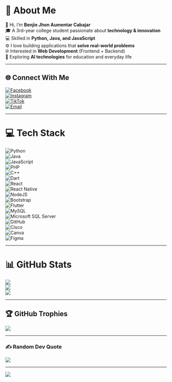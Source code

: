 # 💫 About Me  
👋 Hi, I’m **Benjie Jhon Aumentar Cabajar**  
🎓 A 3rd-year college student passionate about **technology & innovation**  
💻 Skilled in **Python, Java, and JavaScript**  
⚙️ I love building applications that **solve real-world problems**  
🌐 Interested in **Web Development** (Frontend + Backend)  
🤖 Exploring **AI technologies** for education and everyday life  

---

## 🌐 Connect With Me  
[![Facebook](https://img.shields.io/badge/Facebook-%231877F2.svg?style=for-the-badge&logo=Facebook&logoColor=white)](https://facebook.com/self.benjo)  
[![Instagram](https://img.shields.io/badge/Instagram-%23E4405F.svg?style=for-the-badge&logo=Instagram&logoColor=white)](https://instagram.com/self.benjo)  
[![TikTok](https://img.shields.io/badge/TikTok-%23000000.svg?style=for-the-badge&logo=TikTok&logoColor=white)](https://tiktok.com/@self.benjo)  
[![Email](https://img.shields.io/badge/Gmail-D14836?style=for-the-badge&logo=gmail&logoColor=white)](mailto:benjiejhonaumentarcabajar@gmail.com)  

---

# 💻 Tech Stack  
![Python](https://img.shields.io/badge/python-3670A0?style=for-the-badge&logo=python&logoColor=ffdd54)  
![Java](https://img.shields.io/badge/java-%23ED8B00.svg?style=for-the-badge&logo=openjdk&logoColor=white)  
![JavaScript](https://img.shields.io/badge/javascript-%23323330.svg?style=for-the-badge&logo=javascript&logoColor=%23F7DF1E)  
![PHP](https://img.shields.io/badge/php-%23777BB4.svg?style=for-the-badge&logo=php&logoColor=white)  
![C++](https://img.shields.io/badge/c++-%2300599C.svg?style=for-the-badge&logo=c%2B%2B&logoColor=white)  
![Dart](https://img.shields.io/badge/dart-%230175C2.svg?style=for-the-badge&logo=dart&logoColor=white)  
![React](https://img.shields.io/badge/react-%2320232a.svg?style=for-the-badge&logo=react&logoColor=%2361DAFB)  
![React Native](https://img.shields.io/badge/react_native-%2320232a.svg?style=for-the-badge&logo=react&logoColor=%2361DAFB)  
![NodeJS](https://img.shields.io/badge/node.js-6DA55F?style=for-the-badge&logo=node.js&logoColor=white)  
![Bootstrap](https://img.shields.io/badge/bootstrap-%238511FA.svg?style=for-the-badge&logo=bootstrap&logoColor=white)  
![Flutter](https://img.shields.io/badge/Flutter-%2302569B.svg?style=for-the-badge&logo=Flutter&logoColor=white)  
![MySQL](https://img.shields.io/badge/mysql-4479A1.svg?style=for-the-badge&logo=mysql&logoColor=white)  
![Microsoft SQL Server](https://img.shields.io/badge/Microsoft%20SQL%20Server-CC2927?style=for-the-badge&logo=microsoft%20sql%20server&logoColor=white)  
![GitHub](https://img.shields.io/badge/github-%23121011.svg?style=for-the-badge&logo=github&logoColor=white)  
![Cisco](https://img.shields.io/badge/cisco-%23049fd9.svg?style=for-the-badge&logo=cisco&logoColor=black)  
![Canva](https://img.shields.io/badge/Canva-%2300C4CC.svg?style=for-the-badge&logo=Canva&logoColor=white)  
![Figma](https://img.shields.io/badge/figma-%23F24E1E.svg?style=for-the-badge&logo=figma&logoColor=white)  

---

# 📊 GitHub Stats  
![](https://github-readme-stats.vercel.app/api?username=benjiecabajar&theme=tokyonight&hide_border=false&include_all_commits=true&count_private=true)  
![](https://nirzak-streak-stats.vercel.app/?user=benjiecabajar&theme=tokyonight&hide_border=false)  
![](https://github-readme-stats.vercel.app/api/top-langs/?username=benjiecabajar&theme=tokyonight&hide_border=false&include_all_commits=true&count_private=true&layout=compact)  

---

## 🏆 GitHub Trophies  
![](https://github-profile-trophy.vercel.app/?username=benjiecabajar&theme=tokyonight&no-frame=false&no-bg=false&margin-w=4)  

---

### ✍️ Random Dev Quote  
![](https://quotes-github-readme.vercel.app/api?type=horizontal&theme=tokyonight)  

---

[![](https://visitcount.itsvg.in/api?id=benjiecabajar&icon=6&color=1)](https://visitcount.itsvg.in)  

<!-- Proudly customized with GPRM ( https://gprm.itsvg.in ) -->
